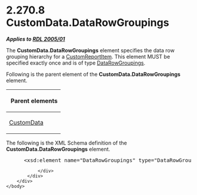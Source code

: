 <html dir="LTR" xmlns:mshelp="http://msdn.microsoft.com/mshelp" xmlns:ddue="http://ddue.schemas.microsoft.com/authoring/2003/5" xmlns:xlink="http://www.w3.org/1999/xlink" xmlns:tool="http://www.microsoft.com/tooltip">
    <head>
        <meta http-equiv="Content-Type" content="text/html; CHARSET=utf-8"></meta>
        <meta name="save" content="history"></meta>
        <title>2.270.8 CustomData.DataRowGroupings</title>
        <xml>
            <mshelp:toctitle title="2.270.8 CustomData.DataRowGroupings"></mshelp:toctitle>
            <mshelp:rltitle title="[MS-RDL]: CustomData.DataRowGroupings"></mshelp:rltitle>
            <mshelp:keyword index="A" term="d0edb186-1af0-4c87-af08-ffee51ac9649"></mshelp:keyword>
            <mshelp:attr name="DCSext.ContentType" value="open specification"></mshelp:attr>
            <mshelp:attr name="AssetID" value="d0edb186-1af0-4c87-af08-ffee51ac9649"></mshelp:attr>
            <mshelp:attr name="TopicType" value="kbRef"></mshelp:attr>
            <mshelp:attr name="DCSext.Title" value="[MS-RDL]: CustomData.DataRowGroupings" />
        </xml>
    </head>
    <body>
        <div id="header">
            <h1 class="heading">2.270.8 CustomData.DataRowGroupings</h1>
        </div>
        <div id="mainSection">
            <div id="mainBody">
                <div id="allHistory" class="saveHistory"></div>
                <div id="sectionSection0" class="section" name="collapseableSection">
                    

<p><b><i>Applies to </i></b><a href="3ebe2912-4958-4832-b391-cad1f5e13338.md"><b><i>RDL 2005/01</i></b></a></p>

<p>The <b>CustomData.DataRowGroupings</b> element specifies the
data row grouping hierarchy for a <a href="6bb7b35c-e517-4444-a96b-9f2ccdd1a642.md">CustomReportItem</a>. This
element MUST be specified exactly once and is of type <a href="0ff3523a-d811-422b-98d5-c4b8c35a4d0a.md">DataRowGroupings</a>.</p>

<p>Following is the parent element of the <b>CustomData.DataRowGroupings</b>
element.</p>

<table>
 <thead>
  <tr>
   <th>
   <p> Parent elements</p>
   </th>
  </tr>
 </thead>
 <tr>
  <td>
  <p><a href="7c5c39bd-6a38-4d28-805b-63959242c268.md">CustomData</a></p>
  </td>
 </tr>
</table>

<p>The following is the XML Schema definition of the <b>CustomData.DataRowGroupings</b>
element.</p>

<dl>
<dd>
<div><pre> &lt;xsd:element name=&quot;DataRowGroupings&quot; type=&quot;DataRowGroupingsType&quot; minOccurs=&quot;0&quot; /&gt;
</pre></div>
</dd></dl>


                </div>
            </div>
        </div>
    </body>
</html>